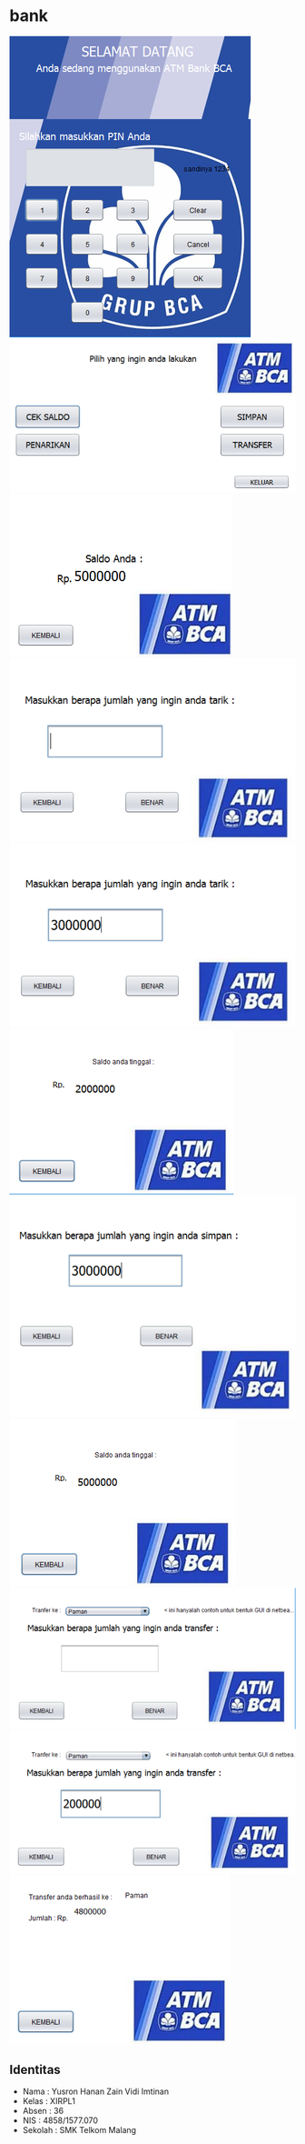 # bank

![Screenshot1](https://github.com/yusronhanan/bank/blob/master/1.PNG)
![Screenshot2](https://github.com/yusronhanan/bank/blob/master/2.PNG)
![Screenshot3](https://github.com/yusronhanan/bank/blob/master/3.PNG)
![Screenshot4](https://github.com/yusronhanan/bank/blob/master/4.PNG)
![Screenshot5](https://github.com/yusronhanan/bank/blob/master/5.PNG)
![Screenshot6](https://github.com/yusronhanan/bank/blob/master/6.PNG)
![Screenshot7](https://github.com/yusronhanan/bank/blob/master/7.PNG)
![Screenshot8](https://github.com/yusronhanan/bank/blob/master/8.PNG)
![Screenshot9](https://github.com/yusronhanan/bank/blob/master/9.PNG)
![Screenshot10](https://github.com/yusronhanan/bank/blob/master/10.PNG)
![Screenshot11](https://github.com/yusronhanan/bank/blob/master/11.PNG)

## Identitas
* Nama  : Yusron Hanan Zain Vidi Imtinan
* Kelas : XIRPL1
* Absen : 36
* NIS   : 4858/1577.070
* Sekolah : SMK Telkom Malang
